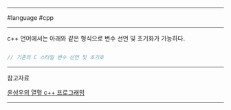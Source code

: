 
---

#language #cpp

---

c++ 언어에서는 아래와 같은 형식으로 변수 선언 및 초기화가 가능하다.

```cpp

// 기존의 C 스타일 변수 선언 및 초기호

```

---

참고자료

[윤성우의 열혈 c++ 프로그래밍](https://product.kyobobook.co.kr/detail/S000001589147)

---